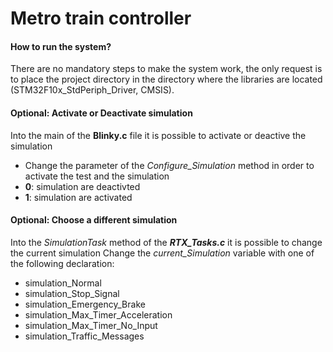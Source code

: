 # Metro train controller

#### How to run the system? 
There are no mandatory steps to make the system work, the only request is to place the project directory in the directory where the libraries are located (STM32F10x_StdPeriph_Driver, CMSIS).

#### Optional: Activate or Deactivate simulation
Into the main of the **Blinky.c** file it is possible to activate or deactive the simulation
- Change the parameter of the _Configure_Simulation_ method in order to activate the test and the simulation
- **0**: simulation are deactivted
- **1**: simulation are activated

#### Optional: Choose a different simulation
Into the _SimulationTask_ method of the ***RTX_Tasks.c*** it is possible to change the current simulation
Change the _current_Simulation_ variable with one of the following declaration: 
- simulation_Normal
- simulation_Stop_Signal
- simulation_Emergency_Brake    
- simulation_Max_Timer_Acceleration
- simulation_Max_Timer_No_Input
- simulation_Traffic_Messages
